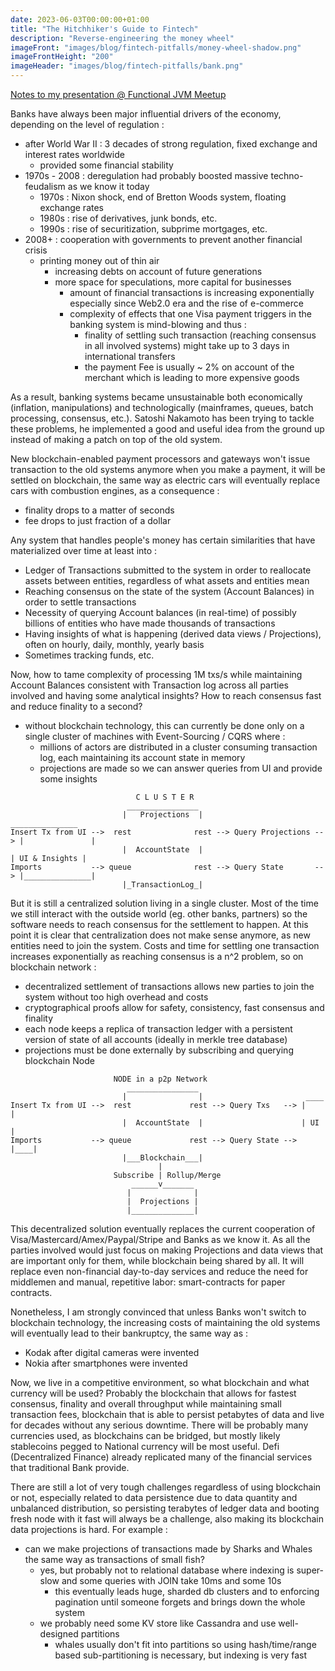 ```yaml
---
date: 2023-06-03T00:00:00+01:00
title: "The Hitchhiker's Guide to Fintech"
description: "Reverse-engineering the money wheel"
imageFront: "images/blog/fintech-pitfalls/money-wheel-shadow.png"
imageFrontHeight: "200"
imageHeader: "images/blog/fintech-pitfalls/bank.png"
---
```


[Notes to my presentation @ Functional JVM Meetup](https://prezi.com/view/nPM9GQAVOodaZSFxKY9g/)

Banks have always been major influential drivers of the economy, depending on the level of regulation :
  - after World War II : 3 decades of strong regulation, fixed exchange and interest rates worldwide
      - provided some financial stability
  - 1970s - 2008 : deregulation had probably boosted massive techno-feudalism as we know it today
      - 1970s : Nixon shock, end of Bretton Woods system, floating exchange rates
      - 1980s : rise of derivatives, junk bonds, etc.
      - 1990s : rise of securitization, subprime mortgages, etc.
  - 2008+ : cooperation with governments to prevent another financial crisis
      - printing money out of thin air
          - increasing debts on account of future generations 
          - more space for speculations, more capital for businesses
            - amount of financial transactions is increasing exponentially especially since Web2.0 era and the rise of e-commerce
            - complexity of effects that one Visa payment triggers in the banking system is mind-blowing and thus :
               - finality of settling such transaction (reaching consensus in all involved systems) might take up to 3 days in international transfers
               - the payment Fee is usually ~ 2% on account of the merchant which is leading to more expensive goods

As a result, banking systems became unsustainable both economically (inflation, manipulations) and technologically (mainframes, queues, batch processing, consensus, etc.).
Satoshi Nakamoto has been trying to tackle these problems, he implemented a good and useful idea from the ground up instead of making a patch on top of the old system.

New blockchain-enabled payment processors and gateways won't issue transaction to the old systems anymore when you make a payment,
it will be settled on blockchain, the same way as electric cars will eventually replace cars with combustion engines, as a consequence :
  - finality drops to a matter of seconds
  - fee drops to just fraction of a dollar

Any system that handles people's money has certain similarities that have materialized over time at least into : 
  - Ledger of Transactions submitted to the system in order to reallocate assets between entities, regardless of what assets and entities mean
  - Reaching consensus on the state of the system (Account Balances) in order to settle transactions
  - Necessity of querying Account balances (in real-time) of possibly billions of entities who have made thousands of transactions
  - Having insights of what is happening (derived data views / Projections), often on hourly, daily, monthly, yearly basis
  - Sometimes tracking funds, etc. 

Now, how to tame complexity of processing 1M txs/s while maintaining Account Balances consistent with Transaction log across all parties involved
and having some analytical insights? How to reach consensus fast and reduce finality to a second? 
  - without blockchain technology, this can currently be done only on a single cluster of machines with Event-Sourcing / CQRS where : 
      - millions of actors are distributed in a cluster consuming transaction log, each maintaining its account state in memory
      - projections are made so we can answer queries from UI and provide some insights

```
                            C L U S T E R
                          ________________
                         |   Projections  |                              _______________
Insert Tx from UI -->  rest              rest --> Query Projections --> |               |
                         |  AccountState  |                             | UI & Insights |
Imports           --> queue              rest --> Query State       --> |_______________|
                         |_TransactionLog_|
```

But it is still a centralized solution living in a single cluster. Most of the time we still interact with the outside world (eg. other banks, partners) so the
software needs to reach consensus for the settlement to happen. At this point it is clear that centralization does not make sense anymore, as new entities need
to join the system. Costs and time for settling one transaction increases exponentially as reaching consensus is a n^2 problem, so on blockchain network :
 - decentralized settlement of transactions allows new parties to join the system without too high overhead and costs
 - cryptographical proofs allow for safety, consistency, fast consensus and finality 
 - each node keeps a replica of transaction ledger with a persistent version of state of all accounts (ideally in merkle tree database)
 - projections must be done externally by subscribing and querying blockchain Node

```
                       NODE in a p2p Network  
                          ________________
                         |                |                       ____
Insert Tx from UI -->  rest             rest --> Query Txs   --> |    |
                         |  AccountState  |                      | UI |
Imports           --> queue             rest --> Query State --> |____|
                         |___Blockchain___|
                                 |
                       Subscribe | Rollup/Merge
                           ______v_______
                          |              |
                          |  Projections |  
                          |______________|
```

This decentralized solution eventually replaces the current cooperation of Visa/Mastercard/Amex/Paypal/Stripe and Banks as we know it.
As all the parties involved would just focus on making Projections and data views that are important only for them, while blockchain being shared by all.
It will replace even non-financial day-to-day services and reduce the need for middlemen and manual, repetitive labor: smart-contracts for paper contracts.

Nonetheless, I am strongly convinced that unless Banks won't switch to blockchain technology, the increasing costs of maintaining the old systems will eventually
lead to their bankruptcy, the same way as : 
  - Kodak after digital cameras were invented
  - Nokia after smartphones were invented

Now, we live in a competitive environment, so what blockchain and what currency will be used? Probably the blockchain that allows for fastest consensus, finality and
overall throughput while maintaining small transaction fees, blockchain that is able to persist petabytes of data and live for decades without any serious downtime.
There will be probably many currencies used, as blockchains can be bridged, but mostly likely stablecoins pegged to National currency will be most useful.
Defi (Decentralized Finance) already replicated many of the financial services that traditional Bank provide. 

There are still a lot of very tough challenges regardless of using blockchain or not, especially related to data persistence due to data quantity and unbalanced distribution,
so persisting terabytes of ledger data and booting fresh node with it fast will always be a challenge, also making its blockchain data projections is hard. For example :
  - can we make projections of transactions made by Sharks and Whales the same way as transactions of small fish?
      - yes, but probably not to relational database where indexing is super-slow and some queries with JOIN take 10ms and some 10s
          - this eventually leads huge, sharded db clusters and to enforcing pagination until someone forgets and brings down the whole system
      - we probably need some KV store like Cassandra and use well-designed partitions
          - whales usually don't fit into partitions so using hash/time/range based sub-partitioning is necessary, but indexing is very fast
